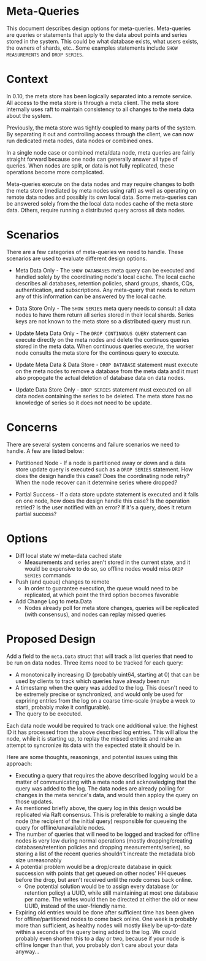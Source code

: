 # Meta-Queries

This document describes design options for meta-queries.  Meta-queries are queries
or statements that apply to the data about points and series stored in the
system.  This could be what database exists, what users exists, the owners
of shards, etc.. Some examples statements include `SHOW MEASUREMENTS` and 
`DROP SERIES`.

# Context

In 0.10, the meta store has been logically separated into a remote service.  All
access to the meta store is through a meta client.  The meta store internally
uses raft to maintain consistency to all changes to the meta data about the
system.  

Previously, the meta store was tightly coupled to many parts of the system.
By separating it out and controlling access through the client, we can now run
dedicated meta nodes, data nodes or combined ones.

In a single node case or combined meta/data node, meta queries are fairly straight
forward because one node can generally answer all type of queries.  When nodes
are split, or data is not fully replicated, these operations become more complicated.

Meta-queries execute on the data nodes and may require changes to both the
meta store (mediated by meta nodes using raft) as well as operating on remote data
nodes and possibly its own local data.  Some meta-queries can be answered solely 
from the the local data nodes cache of the meta store data.  Others, require 
running a distributed query across all data nodes.

# Scenarios

There are a few categories of meta-queries we need to handle.  These scenarios
are used to evaluate different design options.

* Meta Data Only - The `SHOW DATABASES` meta query can be executed and handled
solely by the coordinating node's local cache.  The local cache describes all
databases, retention policies, shard groups, shards, CQs, authentication, and
subscriptions.  Any meta-query that needs to return any of this information
can be answered by the local cache.

* Data Store Only - The `SHOW SERIES` meta query needs to consult all data
nodes to have them return all series stored in their local shards.  Series
keys are not known to the meta store so a distributed query must run.

* Update Meta Data Only - The `DROP CONTINUOUS QUERY` statement can execute
directly on the meta nodes and delete the continuos queries stored in the meta
data.  When continuous queries execute, the worker node consults the meta 
store for the continous query to execute.

* Update Meta Data & Data Store - `DROP DATABASE` statement must execute on
the meta nodes to remove a database from the meta data and it must also
propogate the actual deletion of database data on data nodes.

* Update Data Store Only - `DROP SERIES` statement must executed on all data
nodes containing the series to be deleted.  The meta store has no knowledge of
series so it does not need to be update.

# Concerns

There are several system concerns and failure scenarios we need to handle. A
few are listed below:

* Partitioned Node - If a node is partitioned away or down and a data store
update query is executed such as a `DROP SERIES` statement.  How does the
design handle this case?  Does the coordinating node retry?  When the node
recover can it determine series where dropped? 

* Partial Success - If a data store update statement is executed and it fails 
on one node, how does the design handle this case?  Is the operation retried?
Is the user notified with an error?  If it's a query, does it return partial
success?


# Options

* Diff local state w/ meta-data cached state 
  * Measurements and series aren't stored in the current state, and it would be
    expensive to do so, so offline nodes would miss `DROP SERIES` commands
* Push (and queue) changes to remote
  * In order to guarantee execution, the queue would need to be replicated, at
    which point the third option becomes favorable
* Add Change Log to meta.Data
  * Nodes already poll for meta store changes, queries will be replicated (with
    consensus), and nodes can replay missed queries

# Proposed Design

Add a field to the `meta.Data` struct that will track a list queries that need
to be run on data nodes. Three items need to be tracked for each query:

 - A monotonically increasing ID (probably uint64, starting at 0) that can be
   used by clients to track which queries have already been run
 - A timestamp when the query was added to the log. This doesn't need to be
   extremely precise or synchronized, and would only be used for expriring
   entries from the log on a coarse time-scale (maybe a week to starti, probably
   make it configurable).
 - The query to be executed.

Each data node would be required to track one additional value: the highest ID
it has processed from the above described log entries. This will allow the node,
while it is starting up, to replay the missed entries and make an attempt to
syncronize its data with the expected state it should be in.

Here are some thoughts, reasonings, and potential issues using this approach:

 - Executing a query that requires the above described logging would be a matter
   of communicating with a meta node and acknowledging that the query was added
   to the log. The data nodes are already polling for changes in the meta
   service's data, and would then apploy the query on those updates.
 - As mentioned briefly above, the query log in this design would be replicated
   via Raft consensus. This is preferable to making a single data node (the
   recipient of the initial query) responsible for queueing the query for
   offline/unavailable nodes.
 - The number of queries that will need to be logged and tracked for offline
   nodes is very low during normal operations (mostly dropping/creating
   databases/retention policies and dropping measurements/series), so storing
   a list of the recent queries shouldn't increate the metadata blob size
   unreasonably
 - A potential problem would be a drop/create database in quick succession with
   points that get queued on other nodes' HH queues before the drop, but aren't
   received until the node comes back online.
    - One potential solution would be to assign every database (or retention
      policy) a UUID, while still maintaining at most one database per name. The
      writes would then be directed at either the old or new UUID, instead of
      the user-friendly name.
 - Expiring old entries would be done after sufficient time has been given for
   offline/partitioned nodes to come back online. One week is probably more than
   sufficient, as healthy nodes will mostly likely be up-to-date within a
   seconds of the query being added to the log. We could probably even shorten
   this to a day or two, because if your node is offline longer than that, you
   probably don't care about your data anyway...

